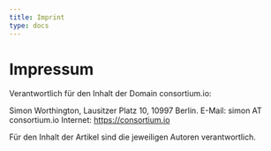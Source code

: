 ```yaml
---
title: Imprint
type: docs
---
```


# Impressum

Verantwortlich für den Inhalt der Domain consortium.io:

Simon Worthington,
Lausitzer Platz 10,
10997 Berlin.
E-Mail: simon AT consortium.io
Internet: https://consortium.io

Für den Inhalt der Artikel sind die jeweiligen Autoren verantwortlich.
